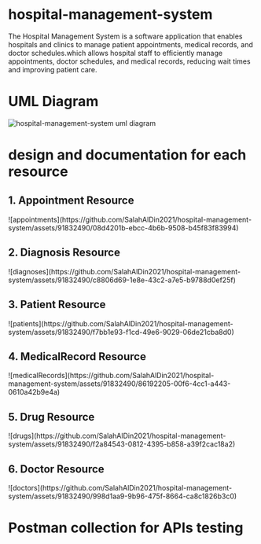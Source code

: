 # hospital-management-system
The Hospital Management System is a software application that enables hospitals and clinics to manage patient appointments, medical records, and doctor schedules.which allows hospital staff to efficiently manage appointments, doctor schedules, and medical records, reducing wait times and improving patient care.
# UML Diagram
![hospital-management-system uml diagram](https://github.com/SalahAlDin2021/hospital-management-system/assets/91832490/86b37ae8-1f88-4e6f-afb0-0a2e4d72eb27)

# design and documentation for each resource
<h2>1. Appointment Resource</h2>
![appointments](https://github.com/SalahAlDin2021/hospital-management-system/assets/91832490/08d4201b-ebcc-4b6b-9508-b45f83f83994)
<h2>2. Diagnosis Resource</h2>
![diagnoses](https://github.com/SalahAlDin2021/hospital-management-system/assets/91832490/c8806d69-1e8e-43c2-a7e5-b9788d0ef25f)
<h2>3. Patient Resource</h2>
![patients](https://github.com/SalahAlDin2021/hospital-management-system/assets/91832490/f7bb1e93-f1cd-49e6-9029-06de21cba8d0)
<h2>4. MedicalRecord Resource</h2>
![medicalRecords](https://github.com/SalahAlDin2021/hospital-management-system/assets/91832490/86192205-00f6-4cc1-a443-0610a42b9e4a)
<h2>5. Drug Resource</h2>
![drugs](https://github.com/SalahAlDin2021/hospital-management-system/assets/91832490/f2a84543-0812-4395-b858-a39f2cac18a2)
<h2>6. Doctor Resource</h2>
![doctors](https://github.com/SalahAlDin2021/hospital-management-system/assets/91832490/998d1aa9-9b96-475f-8664-ca8c1826b3c0)

# Postman collection for APIs testing

